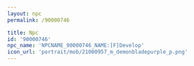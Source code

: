 ```yaml
---
layout: npc
permalink: /90000746

title: Npc
id: '90000746'
npc_name: 'NPCNAME_90000746_NAME:[F]Develop'
icon_url: 'portrait/mob/21000957_m_demonbladepurple_p.png'
---
```

